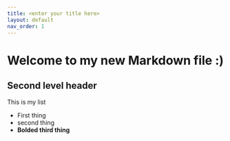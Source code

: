 ```yaml
---
title: <enter your title here>
layout: default
nav_order: 1
---
```


# Welcome to my new Markdown file :)

## Second level header
This is my list 
- First thing
- second thing
- **Bolded third thing**
